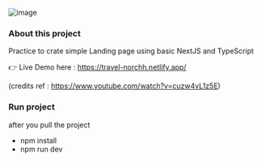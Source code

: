 ![image](https://github.com/a-norchh/next-travel/assets/113849661/fdc5390d-a240-4148-8800-ca61229d1acd)

### About this project
Practice to crate simple Landing page using basic NextJS and TypeScript

:point_right: Live Demo here : https://travel-norchh.netlify.app/

(credits ref : https://www.youtube.com/watch?v=cuzw4vL1z5E)

### Run project
after you pull the project
- npm install
- npm run dev
